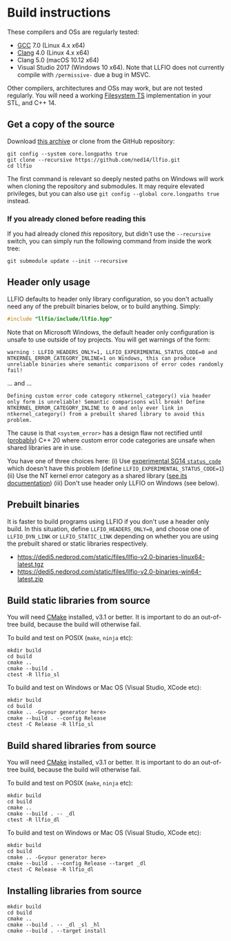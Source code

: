 # Build instructions

These compilers and OSs are regularly tested:

- [GCC](https://gcc.gnu.org/) 7.0 (Linux 4.x x64)
- [Clang](https://clang.llvm.org/) 4.0 (Linux 4.x x64)
- Clang 5.0 (macOS 10.12 x64)
- Visual Studio 2017 (Windows 10 x64). Note that LLFIO does not currently
compile with `/permissive-` due a bug in MSVC.

Other compilers, architectures and OSs may work, but are not tested regularly.
You will need a working [Filesystem TS](https://en.cppreference.com/w/cpp/experimental/fs)
implementation in your STL, and C++ 14. 

## Get a copy of the source

Download [this archive](https://dedi5.nedprod.com/static/files/llfio-v2.0-source-latest.tar.xz)
or clone from the GitHub repository:

~~~
git config --system core.longpaths true
git clone --recursive https://github.com/ned14/llfio.git
cd llfio
~~~

The first command is relevant so deeply nested paths on Windows will work when
cloning the repository and submodules. It may require elevated privileges, but
you can also use `git config --global core.longpaths true` instead.

### If you already cloned before reading this

If you had already cloned _this_ repository, but didn't use the `--recursive`
switch, you can simply run the following command from inside the work tree:

~~~
git submodule update --init --recursive
~~~

## Header only usage

LLFIO defaults to header only library configuration, so you don't actually need
any of the prebuilt binaries below, or to build anything. Simply:

~~~cpp
#include "llfio/include/llfio.hpp"
~~~

Note that on Microsoft Windows, the default header only configuration is unsafe
to use outside of toy projects. You will get warnings of the form:

~~~
warning : LLFIO_HEADERS_ONLY=1, LLFIO_EXPERIMENTAL_STATUS_CODE=0 and NTKERNEL_ERROR_CATEGORY_INLINE=1 on Windows, this can produce unreliable binaries where semantic comparisons of error codes randomly fail!
~~~

... and ...

~~~
Defining custom error code category ntkernel_category() via header only form is unreliable! Semantic comparisons will break! Define NTKERNEL_ERROR_CATEGORY_INLINE to 0 and only ever link in ntkernel_category() from a prebuilt shared library to avoid this problem.
~~~

The cause is that `<system_error>` has a design flaw not rectified until
([probably](https://wg21.link/P1196)) C++ 20 where custom error code categories
are unsafe when shared libraries are in use.

You have one of three choices here: (i) Use [experimental SG14 `status_code`](https://wg21.link/P1028)
which doesn't have this problem (define `LLFIO_EXPERIMENTAL_STATUS_CODE=1`)
(ii) Use the NT kernel error category as a shared library ([see its
documentation](https://github.com/ned14/ntkernel-error-category)) (iii)
Don't use header only LLFIO on Windows (see below).

## Prebuilt binaries

It is faster to build programs using LLFIO if you don't use a header only build.
In this situation, define `LLFIO_HEADERS_ONLY=0`, and choose one of `LLFIO_DYN_LINK` or `LLFIO_STATIC_LINK` depending on whether you are using the prebuilt shared or static libraries respectively.

- https://dedi5.nedprod.com/static/files/llfio-v2.0-binaries-linux64-latest.tgz
- https://dedi5.nedprod.com/static/files/llfio-v2.0-binaries-win64-latest.zip

## Build static libraries from source

You will need [CMake](https://cmake.org/) installed, v3.1 or better. It is important to do an out-of-tree build, because the build will otherwise fail.

To build and test on POSIX (`make`, `ninja` etc):

~~~
mkdir build
cd build
cmake ..
cmake --build .
ctest -R llfio_sl
~~~

To build and test on Windows or Mac OS (Visual Studio, XCode etc):

~~~
mkdir build
cd build
cmake .. -G<your generator here>
cmake --build . --config Release
ctest -C Release -R llfio_sl
~~~

## Build shared libraries from source

You will need [CMake](https://cmake.org/) installed, v3.1 or better. It is important to do an out-of-tree build, because the build will otherwise fail.

To build and test on POSIX (`make`, `ninja` etc):

~~~
mkdir build
cd build
cmake ..
cmake --build . -- _dl
ctest -R llfio_dl
~~~

To build and test on Windows or Mac OS (Visual Studio, XCode etc):

~~~
mkdir build
cd build
cmake .. -G<your generator here>
cmake --build . --config Release --target _dl
ctest -C Release -R llfio_dl
~~~

## Installing libraries from source

~~~
mkdir build
cd build
cmake ..
cmake --build . -- _dl _sl _hl
cmake --build . --target install
~~~
